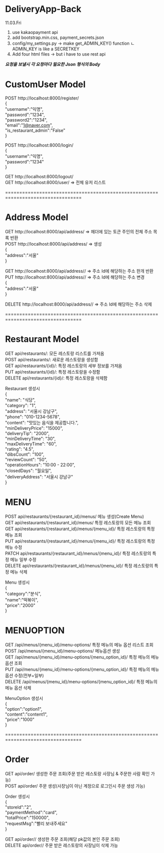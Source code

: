 # DeliveryApp-Back

11.03.Fri

1. use kakaopayment api
2. add bootstrap.min.css, payment_secrets.json
3. config/my_settings.py -> make get_ADMIN_KEY() function
   ㄴADMIN_KEY is like a SECRETKEY
4. Add four html files -> but i have to use rest api


***요청을 보낼시 각 요청마다 필요한 Json 형식의 Body***

# CustomUser Model  
POST  http://localhost:8000/register/  
{  
    "username":"익명",  
    "password":"1234",  
    "password2":"1234",  
    "email":"1@naver.com",  
    "is_restaurant_admin":"False"  
}  

POST  http://localhost:8000/login/  
{  
    "username":"익명",  
    "password":"1234"  
}  

GET  http://localhost:8000/logout/  
GET  http://localhost:8000/user/ => 전체 유저 리스트  

=================================================================================  

# Address Model  
GET  http://localhost:8000/api/address/  => 헤더에 있는 토큰 주인의 전체 주소 목록 반환  
POST  http://localhost:8000/api/address/ => 생성  
{  
    "address":"서울"  
}  

GET  http://localhost:8000/api/address/<pk>/ => 주소 Id에 해당하는 주소 한개 반환  
PUT  http://localhost:8000/api/address/<pk>/ => 주소 Id에 해당하는 주소 변경  
{  
    "address":"서울"  
}  

DELETE  http://localhost:8000/api/address/<pk>/ => 주소 Id에 해당하는 주소 삭제  

=================================================================================  

# Restaurant Model  
GET    api/restaurants/:         모든 레스토랑 리스트를 가져옴  
POST   api/restaurants/:         새로운 레스토랑을 생성함  
GET    api/restaurants/{id}/:    특정 레스토랑의 세부 정보를 가져옴  
PUT    api/restaurants/{id}/:    특정 레스토랑을 수정함  
DELETE api/restaurants/{id}/:    특정 레스토랑을 삭제함  

Restaurant 생성시  
{  
  "name": "식당",  
  "category": "1",  
  "address": "서울시 강남구",  
  "phone": "010-1234-5678",  
  "content": "맛있는 음식을 제공합니다.",  
  "minDeliveryPrice": "15000",  
  "deliveryTip": "2000",  
  "minDeliveryTime": "30",  
  "maxDeliveryTime": "60",  
  "rating": "4.5",  
  "dibsCount": "100",  
  "reviewCount": "50",  
  "operationHours": "10:00 - 22:00",  
  "closedDays": "월요일",  
  "deliveryAddress": "서울시 강남구"  
}  

# MENU  
POST    api/restaurants/{restaurant_id}/menus/              메뉴 생성(Create Menu)  
GET     api/restaurants/{restaurant_id}/menus/              특정 레스토랑의 모든 메뉴 조회  
GET     api/restaurants/{restaurant_id}/menus/{menu_id}/    특정 레스토랑의 특정 메뉴 조회  
PUT     api/restaurants/{restaurant_id}/menus/{menu_id}/    특정 레스토랑의 특정 메뉴 수정  
PATCH   api/restaurants/{restaurant_id}/menus/{menu_id}/    특정 레스토랑의 특정 메뉴 일부 수정  
DELETE  api/restaurants/{restaurant_id}/menus/{menu_id}/    특정 레스토랑의 특정 메뉴 삭제  

Menu 생성시  
{  
    "category":"분식",  
    "name":"떡볶이",  
    "price":"2000"   
}  


# MENUOPTION  
GET       /api/menus/{menu_id}/menu-options/                  특정 메뉴의 메뉴 옵션 리스트 조회  
POST      /api/menus/{menu_id}/menu-options/                  메뉴옵션 생성  
GET       /api/menus/{menu_id}/menu-options/{menu_option_id}/ 특정 메뉴의 메뉴 옵션 조회  
PUT       /api/menus/{menu_id}/menu-options/{menu_option_id}/ 특정 메뉴의 메뉴 옵션 수정(전부+일부)  
DELETE    /api/menus/{menu_id}/menu-options/{menu_option_id}/ 특정 메뉴의 메뉴 옵션 삭제  

MenuOption 생성시  
{  
    "option":"option1",  
    "content":"content1",  
    "price":"1000"  
}  

=================================================================================  

# Order  
GET    api/order/         생성한 주문 조회(주문 받은 레스토랑 사장님 & 주문한 사람 확인 가능)  
POST   api/order/         주문 생성(사장님이 아닌 계정으로 로그인시 주문 생성 가능)  

Order 생성시  
{  
    "storeId":"2",  
    "paymentMethod":"card",  
    "totalPrice":"150000",  
    "requestMsg":"빨리 보내주세요"  
}  

GET    api/order/<pk>/    생성한 주문 조회(해당 pk값의 본인 주문 조회)  
DELETE api/order/<pk>/    주문 받은 레스토랑의 사장님이 삭제 가능  


